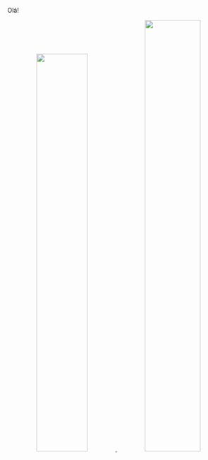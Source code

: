 Olá!

<div align="center">
  <a href="https://github.com/patrickhugors">
  <img width="48%" src="https://github-readme-stats.vercel.app/api?username=patrickhugors&show_icons=true&theme=dracula&include_all_commits=true&count_private=true"/>
  <img width="50%" src="https://github-readme-stats.vercel.app/api/top-langs/?username=patrickhugors&layout=compact&langs_count=7&theme=dracula"/>
</div>
